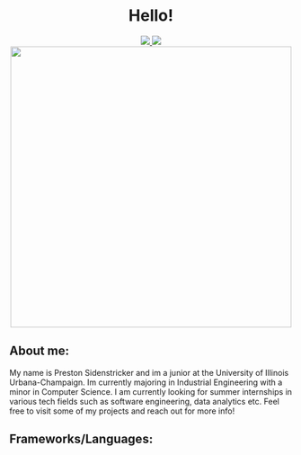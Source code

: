 <div id="header" align="center">
  <h1>Hello!</h1>
</div>
<div align="center" position="flex">
  <a href="https://www.linkedin.com/in/preston-sidenstricker-0b3084227/">
    <img src="https://img.shields.io/badge/LinkedIn-blue?logo=linkedin&logoColor=white&style=for-the-badge">
  </a>
  <a>
     <img src="https://img.shields.io/badge/Personal%20Site-black">
  </a>
</div>
<div align="center">
  <img src="https://facts.net/wp-content/uploads/2023/09/16-astonishing-facts-about-grainger-engineering-library-information-center-1695408357.jpg" height=500>
</div>



## About me:
My name is Preston Sidenstricker and im a junior at the University of Illinois Urbana-Champaign. Im currently majoring in Industrial Engineering with a minor in Computer Science. I am currently looking for summer internships in various tech fields such as software engineering, data analytics etc. Feel free to visit some of my projects and reach out for more info!

## Frameworks/Languages:
<!--
**PrestonSide/PrestonSide** is a ✨ _special_ ✨ repository because its `README.md` (this file) appears on your GitHub profile.

Here are some ideas to get you started:

- 🔭 I’m currently working on ...
- 🌱 I’m currently learning ...
- 👯 I’m looking to collaborate on ...
- 🤔 I’m looking for help with ...
- 💬 Ask me about ...
- 📫 How to reach me: ...
- 😄 Pronouns: ...
- ⚡ Fun fact: ...
-->
